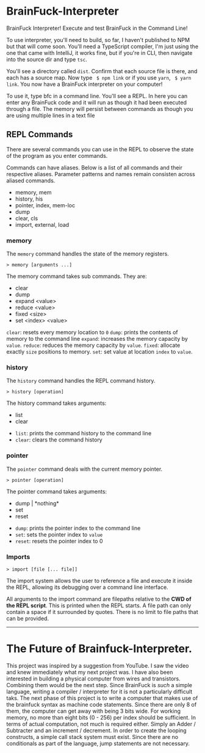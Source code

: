 # BrainFuck-Interpreter
BrainFuck Interpreter! Execute and test BrainFuck in the Command Line!

To use interpreter, you'll need to build, so far, I haven't published to NPM but that will come soon. 
You'll need a TypeScript compiler, I'm just using the one that came with IntelliJ, 
it works fine, but if you're in CLI, then navigate into the source dir and type `tsc`.

You'll see a directory called `dist`. Confirm that each source file is there, and each has a source map.
Now type ``` $ npm link``` or if you use `yarn`, ``` $ yarn link```. You now have a BrainFuck interpreter on your computer!

To use it, type bfc in a command line. You'll see a REPL. In here you can enter any BrainFuck code and it will run as though it had been executed through a file.
The memory will persist between commands as though you are using multiple lines in a text file

## REPL Commands

There are several commands you can use in the REPL to observe the state of the program as you enter commands.

Commands can have aliases. Below is a list of all commands and their respective aliases. Parameter patterns and names remain consisten across aliased commands.

 - memory, mem
 - history, his
 - pointer, index, mem-loc
 - dump
 - clear, cls
 - import, external, load

### memory

The `memory` command handles the state of the memory registers.

```
> memory [arguments ...]
```

The memory command takes sub commands. They are:

 - clear
 - dump
 - expand \<value\>
 - reduce \<value\>
 - fixed \<size\>
 - set \<index\> \<value\>

`clear`: resets every memory location to `0`
`dump`: prints the contents of memory to the command line
`expand`: increases the memory capacity by `value`.
`reduce`: reduces the memory capacity by `value`.
`fixed`: allocate exactly `size` positions to memory.
`set`: set value at location `index` to `value`.

### history

The `history` command handles the REPL command history.

```
> history [operation]
```

The history command takes arguments:

 - list
 - clear

* `list`: prints the command history to the command line
* `clear`: clears the command history

### pointer

The `pointer` command deals with the current memory pointer.

```
> pointer [operation]
```

The pointer command takes arguments:

 - dump | \*nothing\*
 - set <index>
 - reset

* `dump`: prints the pointer index to the command line
* `set`: sets the pointer index to `value`
* `reset`: resets the pointer index to 0

### Imports

```
> import [file [... file]]
```

The import system allows the user to reference a file and execute it inside the REPL, allowing its debugging over a command line interface.

All arguments to the import command are filepaths relative to the **CWD of the REPL script**. This is printed when the REPL starts. A file path can only contain a space if it surrounded by quotes. There is no limit to file paths that can be provided.  

---

# The Future of Brainfuck-Interpreter.

This project was inspired by a suggestion from YouTube. I saw the video and knew immediately what my next project was.
I have also been interested in building a physical computer from wires and transistors. Combining them would be the next step. Since BrainFuck is *such* a simple language, writing a compiler / interpreter for it is not a particularly difficult taks. The next phase of this project is to write a computer that makes use of the brainfuck syntax as machine code statements. Since there are only 8 of them, the computer can get away with being 3 bits wide. For working memory, no more than eight bits (0 - 256) per index should be sufficient. In terms of actual computation, not much is required either. Simply an Adder / Subtracter and an increment / decrement. In order to create the looping constructs, a simple call stack system must exist. Since there are no conditionals as part of the language, jump statements are not necessary. 